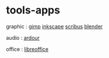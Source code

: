 # tools-apps
graphic : [gimp](https://www.gimp.org/) [inkscape](https://inkscape.org) [scribus](https://www.scribus.net) [blender](https://www.blender.org/)

audio : [ardour](https://ardour.org/)

office : [libreoffice](https://www.libreoffice.org/)
